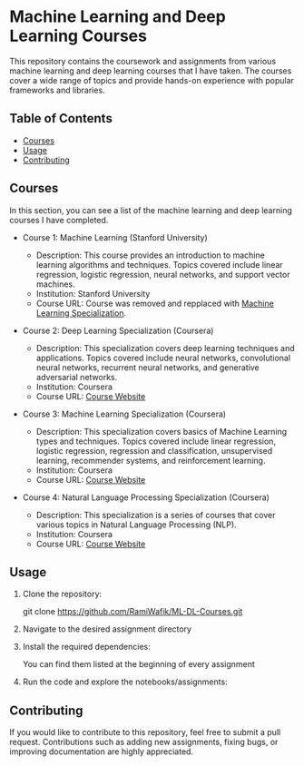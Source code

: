 # Machine Learning and Deep Learning Courses

This repository contains the coursework and assignments from various machine learning and deep learning courses that I have taken. The courses cover a wide range of topics and provide hands-on experience with popular frameworks and libraries.

## Table of Contents

- [Courses](#courses)
- [Usage](#usage)
- [Contributing](#contributing)

## Courses

In this section, you can see a list of the machine learning and deep learning courses I have completed.

- Course 1: Machine Learning (Stanford University)
  - Description: This course provides an introduction to machine learning algorithms and techniques. Topics covered include linear regression, logistic regression, neural networks, and support vector machines.
  - Institution: Stanford University
  - Course URL: Course was removed and repplaced with [Machine Learning Specialization](https://www.coursera.org/specializations/machine-learning-introduction).

- Course 2: Deep Learning Specialization (Coursera)
  - Description: This specialization covers deep learning techniques and applications. Topics covered include neural networks, convolutional neural networks, recurrent neural networks, and generative adversarial networks.
  - Institution: Coursera
  - Course URL: [Course Website](https://www.coursera.org/specializations/deep-learning)

- Course 3: Machine Learning Specialization (Coursera)
  - Description: This specialization covers basics of Machine Learning types and techniques. Topics covered include linear regression, logistic regression, regression and classification, unsupervised learning, recommender systems, and reinforcement learning.
  - Institution: Coursera
  - Course URL: [Course Website](https://www.coursera.org/specializations/machine-learning-introduction)

- Course 4: Natural Language Processing Specialization (Coursera)
  - Description: This specialization is a series of courses that cover various topics in Natural Language Processing (NLP).
  - Institution: Coursera
  - Course URL: [Course Website](https://www.coursera.org/specializations/natural-language-processing)

## Usage

1. Clone the repository:
   
   git clone https://github.com/RamiWafik/ML-DL-Courses.git
   
2. Navigate to the desired assignment directory

3. Install the required dependencies:
   
   You can find them listed at the beginning of every assignment

4. Run the code and explore the notebooks/assignments:
   
## Contributing

If you would like to contribute to this repository, feel free to submit a pull request. Contributions such as adding new assignments, fixing bugs, or improving documentation are highly appreciated.
